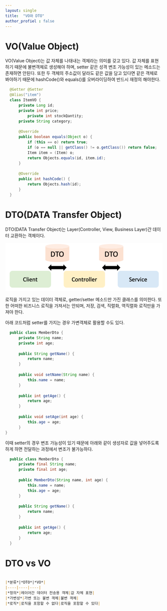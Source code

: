 ```yaml
---
layout: single
title:  "VO와 DTO"
author_profiel : false
---
```


# VO(Value Object)
  VO(Value Object)는 값 자체를 나태내는 객체라는 의미를 갖고 있다. 값 자체를 표현하기 때문에 불변객체로 생성해야 하며, setter 같은 성격 변조 가능성이 있는 메소드는 존재하면 안된다. 또한 두 객체의 주소값이 달라도 같은 값을 담고 있다면 같은 객체로 봐야하기 때문에 hashCode()와 equals()를 오버라이딩하여 반드시 재정의 해야한다.
  
  ```java
    @Getter @Setter
    @Alias("item")
    class ItemVO {
        private Long id;
        private int price;
            private int stockQantity;
        private String category;

        @Override
        public boolean equals(Object o) {
            if (this == o) return true;
            if (o == null || getClass() != o.getClass()) return false;
            Item item = (Item) o;
            return Objects.equals(id, item.id);
        }

        @Override
        public int hashCode() {
            return Objects.hash(id);
        }
    }
  ```
  
# DTO(DATA Transfer Object)
  DTO(DATA Transfer Object)는 Layer(Controller, View, Business Layer)간 데이터 교환하는 객체이다. 

  ![Alt text](../images/2023-06-03-first/dto_1.png)

  로직을 가지고 있는 데이터 객체로, getter/setter 메소드만 가진 클래스를 의미한다. 또한 어떠한 비즈니스 로직을 가져서는 안되며, 저장, 검색, 직렬화, 역직렬화 로직만을 가져야 한다.

  아래 코드처럼 setter를 가지는 경우 가변객체로 활용할 수도 있다.
```java
  public class MemberDto {
      private String name;
      private int age;

      public String getName() {
          return name;
      }

      public void setName(String name) {
          this.name = name;
      }

      public int getAge() {
          return age;
      }

      public void setAge(int age) {
          this.age = age;
      }
} 
```
이때 setter의 경우 변조 가능성이 있기 때문에 아래와 같이 생성자로 값을 넣어주도록 하게 하면 전달하는 과정에서 변조가 불가능하다.

```java
  public class MemberDto {
      private final String name;
      private final int age;

      public MemberDto(String name, int age) {
          this.name = name;
          this.age = age;
      }

      public String getName() {
          return name;
      }

      public int getAge() {
          return age;
      }
  }
```

# DTO vs VO
```markdown

|*분류*|*DTO*|*VO*|
|----|----|----|
|*정의*|레이어간 데이터 전송용 객체|값 자체 표현|
|*가변성*|가변 또는 불변 객체|불변 객체|
|*로직*|로직을 포함할 수 없다|로직을 포함할 수 있다|

```